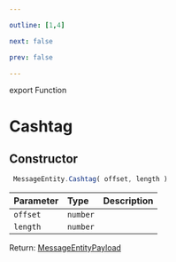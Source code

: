 ```yaml
---

outline: [1,4]

next: false

prev: false

---
```


export Function
# Cashtag

## Constructor
```ts
 MessageEntity.Cashtag( offset, length )
 ```
| Parameter | Type | Description |
| :--- | :--- | :--- |
| `offset` | `number` | |
| `length` | `number` | |

Return: [MessageEntityPayload](../../../interfaces/MessageEntityPayload.md)
